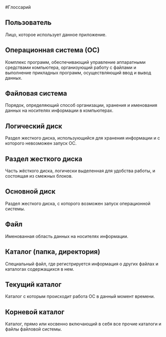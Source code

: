 #Глоссарий
## Пользователь
Лицо, которое использует данное приложение.
## Операционная система (ОС)
Комплекс программ, обеспечивающий управление аппаратными средствами компьютера, организующий работу с файлами и выполнение прикладных программ, осуществляющий ввод и вывод данных.
## Файловая система
Порядок, определяющий способ организации, хранения и именования данных на носителях информации в компьютерах.
## Логический диск 
Раздел жесткого диска, использующийся для хранения информации и с которого невозможен запуск ОС.
## Раздел жесткого диска
Часть жёсткого диска, логически выделенная для удобства работы, и состоящая из смежных блоков.
## Основной диск
Раздел жесткого диска, с которого возможен запуск операционной системы.
## Файл
Именованная область данных на носителях информации.
## Каталог (папка, директория)
Специальный файл, где регистрируется информация о других файлах и каталогах содержащихся в нем.
## Текущий каталог
Каталог с которым происходит работа ОС в данный момент времени.
## Корневой каталог
Каталог, прямо или косвенно включающий в себя все прочие каталоги и файлы файловой системы.